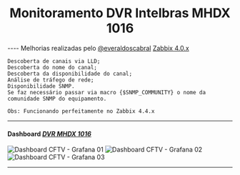 
# <div align="center">Monitoramento DVR Intelbras MHDX 1016</div>

---- Melhorias realizadas pelo [@everaldoscabral](https://github.com/everaldoscabral) [Zabbix 4.0.x](https://github.com/GeorgeHPD/Monitoramento-DVR-Intelbras-Zabbix/tree/master/Template/Template%20Zabbix%204.0.x) 

    Descoberta de canais via LLD;
    Descoberta do nome do canal; 
    Descoberta da disponibilidade do canal;
    Análise de tráfego de rede;
    Disponibilidade SNMP.
    Se faz necessário passar via macro {$SNMP_COMMUNITY} o nome da comunidade SNMP do equipamento.
    
    Obs: Funcionando perfeitamente no Zabbix 4.4.x

---
#### Dashboard [***DVR MHDX 1016***](https://grafana.com/grafana/dashboards/10689)
![Dashboard CFTV - Grafana 01](https://user-images.githubusercontent.com/47629745/62641834-dd06a800-b91a-11e9-90b5-41ff0b8c035c.png)
![Dashboard CFTV - Grafana 02](https://user-images.githubusercontent.com/47629745/62641854-e98b0080-b91a-11e9-97fa-6aebc28bf931.png)
![Dashboard CFTV - Grafana 03](https://user-images.githubusercontent.com/47629745/62641864-ef80e180-b91a-11e9-8735-36f5aa2aab65.png)


---
